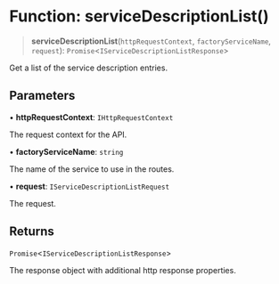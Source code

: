 # Function: serviceDescriptionList()

> **serviceDescriptionList**(`httpRequestContext`, `factoryServiceName`, `request`): `Promise`\<`IServiceDescriptionListResponse`\>

Get a list of the service description entries.

## Parameters

• **httpRequestContext**: `IHttpRequestContext`

The request context for the API.

• **factoryServiceName**: `string`

The name of the service to use in the routes.

• **request**: `IServiceDescriptionListRequest`

The request.

## Returns

`Promise`\<`IServiceDescriptionListResponse`\>

The response object with additional http response properties.
